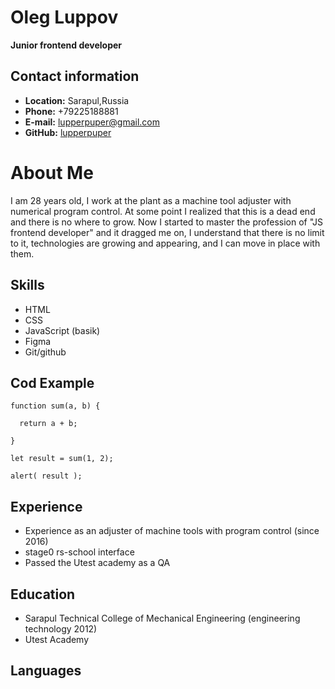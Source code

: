 # Oleg Luppov
**Junior frontend developer**
## Contact information
- **Location:** Sarapul,Russia
- **Phone:** +79225188881
- **E-mail:** lupperpuper@gmail.com
- **GitHub:** [lupperpuper](https://github.com/lupperpuper)
# About Me
I am 28 years old, I work at the plant as a machine tool adjuster with numerical program control. At some point I realized that this is a dead end and there is no where to grow. Now I started to master the profession of "JS frontend developer" and it dragged me on, I understand that there is no limit to it, technologies are growing and appearing, and I can move in place with them.
## Skills
- HTML
- CSS
- JavaScript (basik)
- Figma
- Git/github
## Cod Example
```
function sum(a, b) {
 
  return a + b;

}

let result = sum(1, 2);

alert( result ); 
```
## Experience
- Experience as an adjuster of machine tools with program control (since 2016)
- stage0 rs-school interface
- Passed the Utest academy as a QA
## Education
- Sarapul Technical College of Mechanical Engineering (engineering technology 2012)
- Utest Academy 
## Languages 



